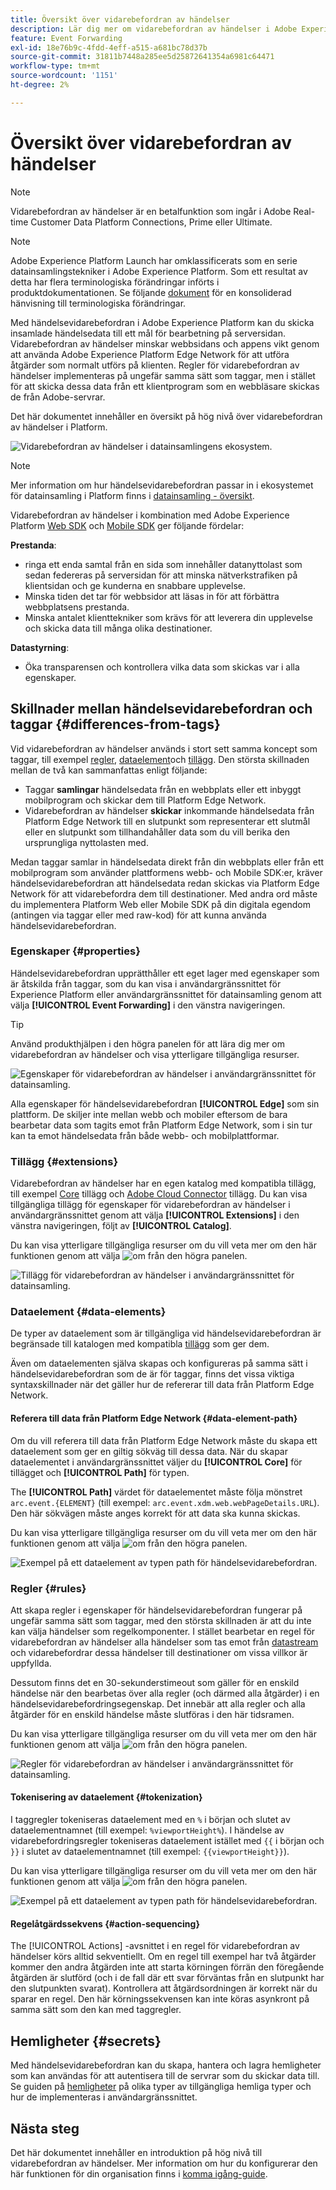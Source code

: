 ```yaml
---
title: Översikt över vidarebefordran av händelser
description: Lär dig mer om vidarebefordran av händelser i Adobe Experience Platform, där du kan använda Platform Edge Network för att utföra uppgifter utan att ändra taggimplementeringen.
feature: Event Forwarding
exl-id: 18e76b9c-4fdd-4eff-a515-a681bc78d37b
source-git-commit: 31811b7448a285ee5d25872641354a6981c64471
workflow-type: tm+mt
source-wordcount: '1151'
ht-degree: 2%

---
```


# Översikt över vidarebefordran av händelser

>[!NOTE]
>
>Vidarebefordran av händelser är en betalfunktion som ingår i Adobe Real-time Customer Data Platform Connections, Prime eller Ultimate.

>[!NOTE]
>
>Adobe Experience Platform Launch har omklassificerats som en serie datainsamlingstekniker i Adobe Experience Platform. Som ett resultat av detta har flera terminologiska förändringar införts i produktdokumentationen. Se följande [dokument](../../term-updates.md) för en konsoliderad hänvisning till terminologiska förändringar.

Med händelsevidarebefordran i Adobe Experience Platform kan du skicka insamlade händelsedata till ett mål för bearbetning på serversidan. Vidarebefordran av händelser minskar webbsidans och appens vikt genom att använda Adobe Experience Platform Edge Network för att utföra åtgärder som normalt utförs på klienten. Regler för vidarebefordran av händelser implementeras på ungefär samma sätt som taggar, men i stället för att skicka dessa data från ett klientprogram som en webbläsare skickas de från Adobe-servrar.

Det här dokumentet innehåller en översikt på hög nivå över vidarebefordran av händelser i Platform.

![Vidarebefordran av händelser i datainsamlingens ekosystem.](../../../collection/images/home/event-forwarding.png)

>[!NOTE]
>
>Mer information om hur händelsevidarebefordran passar in i ekosystemet för datainsamling i Platform finns i [datainsamling - översikt](../../../collection/home.md).

Vidarebefordran av händelser i kombination med Adobe Experience Platform [Web SDK](/help/web-sdk/home.md) och [Mobile SDK](https://experienceleague.adobe.com/docs/platform-learn/data-collection/mobile-sdk/overview.html) ger följande fördelar:

**Prestanda**:

* ringa ett enda samtal från en sida som innehåller datanyttolast som sedan federeras på serversidan för att minska nätverkstrafiken på klientsidan och ge kunderna en snabbare upplevelse.
* Minska tiden det tar för webbsidor att läsas in för att förbättra webbplatsens prestanda.
* Minska antalet klienttekniker som krävs för att leverera din upplevelse och skicka data till många olika destinationer.

**Datastyrning**:

* Öka transparensen och kontrollera vilka data som skickas var i alla egenskaper.

## Skillnader mellan händelsevidarebefordran och taggar {#differences-from-tags}

Vid vidarebefordran av händelser används i stort sett samma koncept som taggar, till exempel [regler](../managing-resources/rules.md), [dataelement](../managing-resources/data-elements.md)och [tillägg](../managing-resources/extensions/overview.md). Den största skillnaden mellan de två kan sammanfattas enligt följande:

* Taggar **samlingar** händelsedata från en webbplats eller ett inbyggt mobilprogram och skickar dem till Platform Edge Network.
* Vidarebefordran av händelser **skickar** inkommande händelsedata från Platform Edge Network till en slutpunkt som representerar ett slutmål eller en slutpunkt som tillhandahåller data som du vill berika den ursprungliga nyttolasten med.

Medan taggar samlar in händelsedata direkt från din webbplats eller från ett mobilprogram som använder plattformens webb- och Mobile SDK:er, kräver händelsevidarebefordran att händelsedata redan skickas via Platform Edge Network för att vidarebefordra dem till destinationer. Med andra ord måste du implementera Platform Web eller Mobile SDK på din digitala egendom (antingen via taggar eller med raw-kod) för att kunna använda händelsevidarebefordran.

### Egenskaper {#properties}

Händelsevidarebefordran upprätthåller ett eget lager med egenskaper som är åtskilda från taggar, som du kan visa i användargränssnittet för Experience Platform eller användargränssnittet för datainsamling genom att välja **[!UICONTROL Event Forwarding]** i den vänstra navigeringen.

>[!TIP]
>
>Använd produkthjälpen i den högra panelen för att lära dig mer om vidarebefordran av händelser och visa ytterligare tillgängliga resurser.

![Egenskaper för vidarebefordran av händelser i användargränssnittet för datainsamling.](../../images/ui/event-forwarding/overview/properties.png)

Alla egenskaper för händelsevidarebefordran **[!UICONTROL Edge]** som sin plattform. De skiljer inte mellan webb och mobiler eftersom de bara bearbetar data som tagits emot från Platform Edge Network, som i sin tur kan ta emot händelsedata från både webb- och mobilplattformar.

### Tillägg {#extensions}

Vidarebefordran av händelser har en egen katalog med kompatibla tillägg, till exempel [Core](../../extensions/server/core/overview.md) tillägg och [Adobe Cloud Connector](../../extensions/server/cloud-connector/overview.md) tillägg. Du kan visa tillgängliga tillägg för egenskaper för vidarebefordran av händelser i användargränssnittet genom att välja **[!UICONTROL Extensions]** i den vänstra navigeringen, följt av **[!UICONTROL Catalog]**.

Du kan visa ytterligare tillgängliga resurser om du vill veta mer om den här funktionen genom att välja ![om](../../images/ui/event-forwarding/overview/about.png) från den högra panelen.

![Tillägg för vidarebefordran av händelser i användargränssnittet för datainsamling.](../../images/ui/event-forwarding/overview/extensions.png)

### Dataelement {#data-elements}

De typer av dataelement som är tillgängliga vid händelsevidarebefordran är begränsade till katalogen med kompatibla [tillägg](#extensions) som ger dem.

Även om dataelementen själva skapas och konfigureras på samma sätt i händelsevidarebefordran som de är för taggar, finns det vissa viktiga syntaxskillnader när det gäller hur de refererar till data från Platform Edge Network.

#### Referera till data från Platform Edge Network {#data-element-path}

Om du vill referera till data från Platform Edge Network måste du skapa ett dataelement som ger en giltig sökväg till dessa data. När du skapar dataelementet i användargränssnittet väljer du **[!UICONTROL Core]** för tillägget och **[!UICONTROL Path]** för typen.

The **[!UICONTROL Path]** värdet för dataelementet måste följa mönstret `arc.event.{ELEMENT}` (till exempel: `arc.event.xdm.web.webPageDetails.URL`). Den här sökvägen måste anges korrekt för att data ska kunna skickas.

Du kan visa ytterligare tillgängliga resurser om du vill veta mer om den här funktionen genom att välja ![om](../../images/ui/event-forwarding/overview/about.png) från den högra panelen.

![Exempel på ett dataelement av typen path för händelsevidarebefordran.](../../images/ui/event-forwarding/overview/data-reference.png)

### Regler {#rules}

Att skapa regler i egenskaper för händelsevidarebefordran fungerar på ungefär samma sätt som taggar, med den största skillnaden är att du inte kan välja händelser som regelkomponenter. I stället bearbetar en regel för vidarebefordran av händelser alla händelser som tas emot från [datastream](../../../datastreams/overview.md) och vidarebefordrar dessa händelser till destinationer om vissa villkor är uppfyllda.

Dessutom finns det en 30-sekunderstimeout som gäller för en enskild händelse när den bearbetas över alla regler (och därmed alla åtgärder) i en händelsevidarebefordringsegenskap. Det innebär att alla regler och alla åtgärder för en enskild händelse måste slutföras i den här tidsramen.

Du kan visa ytterligare tillgängliga resurser om du vill veta mer om den här funktionen genom att välja ![om](../../images/ui/event-forwarding/overview/about.png) från den högra panelen.

![Regler för vidarebefordran av händelser i användargränssnittet för datainsamling.](../../images/ui/event-forwarding/overview/rules.png)

#### Tokenisering av dataelement {#tokenization}

I taggregler tokeniseras dataelement med en `%` i början och slutet av dataelementnamnet (till exempel: `%viewportHeight%`). I händelse av vidarebefordringsregler tokeniseras dataelement istället med `{{` i början och `}}` i slutet av dataelementnamnet (till exempel: `{{viewportHeight}}`).

Du kan visa ytterligare tillgängliga resurser om du vill veta mer om den här funktionen genom att välja ![om](../../images/ui/event-forwarding/overview/about.png) från den högra panelen.

![Exempel på ett dataelement av typen path för händelsevidarebefordran.](../../images/ui/event-forwarding/overview/tokenization.png)

#### Regelåtgärdssekvens {#action-sequencing}

The [!UICONTROL Actions] -avsnittet i en regel för vidarebefordran av händelser körs alltid sekventiellt. Om en regel till exempel har två åtgärder kommer den andra åtgärden inte att starta körningen förrän den föregående åtgärden är slutförd (och i de fall där ett svar förväntas från en slutpunkt har den slutpunkten svarat). Kontrollera att åtgärdsordningen är korrekt när du sparar en regel. Den här körningssekvensen kan inte köras asynkront på samma sätt som den kan med taggregler.

## Hemligheter {#secrets}

Med händelsevidarebefordran kan du skapa, hantera och lagra hemligheter som kan användas för att autentisera till de servrar som du skickar data till. Se guiden på [hemligheter](./secrets.md) på olika typer av tillgängliga hemliga typer och hur de implementeras i användargränssnittet.

## Nästa steg

Det här dokumentet innehåller en introduktion på hög nivå till vidarebefordran av händelser. Mer information om hur du konfigurerar den här funktionen för din organisation finns i [komma igång-guide](./getting-started.md).
